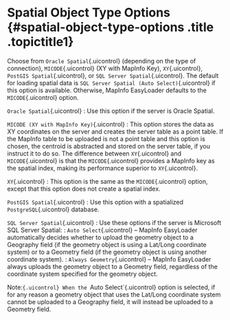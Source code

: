 Spatial Object Type Options {#spatial-object-type-options .title .topictitle1}
===========================

Choose from `Oracle Spatial`{.uicontrol} (depending on the type of connection), `MICODE`{.uicontrol} (XY with MapInfo Key), `XY`{.uicontrol}, `PostGIS Spatial`{.uicontrol}, or `SQL Server Spatial`{.uicontrol}. The default for loading spatial data is `SQL Server Spatial (Auto Select)`{.uicontrol} if this option is available. Otherwise, MapInfo EasyLoader defaults to the `MICODE`{.uicontrol} option.

`Oracle Spatial`{.uicontrol}
:   Use this option if the server is Oracle Spatial.

`MICODE (XY with MapInfo Key)`{.uicontrol}
:   This option stores the data as XY coordinates on the server and creates the server table as a point table. If the MapInfo table to be uploaded is not a point table and this option is chosen, the centroid is abstracted and stored on the server table, if you instruct it to do so. The difference between `XY`{.uicontrol} and `MICODE`{.uicontrol} is that the `MICODE`{.uicontrol} provides a MapInfo key as the spatial index, making its performance superior to `XY`{.uicontrol}.

`XY`{.uicontrol}
:   This option is the same as the `MICODE`{.uicontrol} option, except that this option does not create a spatial index.

`PostGIS Spatial`{.uicontrol}
:   Use this option with a spatialized `PostgreSQL`{.uicontrol} database.

`SQL Server Spatial`{.uicontrol}
:   Use these options if the server is Microsoft SQL Server Spatial:
:   `Auto Select`{.uicontrol} – MapInfo EasyLoader automatically decides whether to upload the geometry object to a Geography field (if the geometry object is using a Lat/Long coordinate system) or to a Geometry field (if the geometry object is using another coordinate system).
:   `Always Geometry`{.uicontrol} – MapInfo EasyLoader always uploads the geometry object to a Geometry field, regardless of the coordinate system specified for the geometry object.

<span class="notetitle">Note:`{.uicontrol} When the `Auto Select`{.uicontrol} option is selected, if for any reason a geometry object that uses the Lat/Long coordinate system cannot be uploaded to a Geography field, it will instead be uploaded to a Geometry field.

